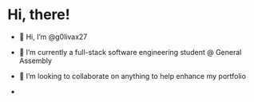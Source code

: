 # Hi, there! 

- 👋 Hi, I’m @g0livax27
- 🌱 I’m currently a full-stack software engineering student @ General Assembly
- 💞️ I’m looking to collaborate on anything to help enhance my portfolio

- 

<!---
g0livax27/g0livax27 is a ✨ special ✨ repository because its `README.md` (this file) appears on your GitHub profile.
You can click the Preview link to take a look at your changes.
--->
